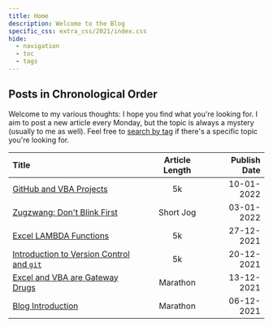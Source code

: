 ```yaml
---
title: Home
description: Welcome to the Blog
specific_css: extra_css/2021/index.css
hide:
  - navigation
  - toc
  - tags
---
```


## Posts in Chronological Order

Welcome to my various thoughts: I hope you find what you're looking for. I aim to post a new article every Monday, but the topic is always a mystery (usually to me as well). Feel free to <a href='/tags' target='_blank'>search by tag</a> if there's a specific topic you're looking for.

| Title                                                                   | Article Length | Publish Date |
| :---------------------------------------------------------------------- | :------------: | -----------: |
| <a href="/2022/Git-and-Excel-VBA">GitHub and VBA Projects</a>           |       5k       |   10-01-2022 |
| <a href="/2022/Zugzwang">Zugzwang: Don't Blink First</a>                |   Short Jog    |   03-01-2022 |
| <a href="/2021/Excel-Lambda-Functions">Excel LAMBDA Functions</a>       |       5k       |   27-12-2021 |
| <a href="/2021/Git-Intro">Introduction to Version Control and `git`</a> |       5k       |   20-12-2021 |
| <a href="/2021/Why-Excel-and-VBA">Excel and VBA are Gateway Drugs</a>   |    Marathon    |   13-12-2021 |
| <a href="/2021/Blog-Introduction">Blog Introduction</a>                 |    Marathon    |   06-12-2021 |
